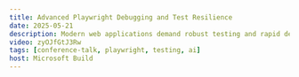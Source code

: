 ```yaml
---
title: Advanced Playwright Debugging and Test Resilience
date: 2025-05-21
description: Modern web applications demand robust testing and rapid debugging processes. In this session, we explore how to leverage Playwright's innovative Copy Prompt button to generate AI-assisted debugging insights and recommendations to fix your tests, reducing the time spent on debugging while increasing overall productivity.
video: zyOJfGtJ3Rw
tags: [conference-talk, playwright, testing, ai]
host: Microsoft Build
---
```

